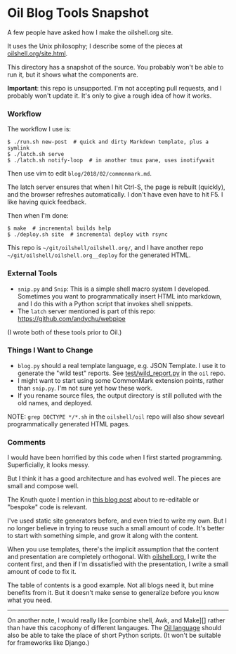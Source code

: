 Oil Blog Tools Snapshot
=======================

A few people have asked how I make the oilshell.org site.

It uses the Unix philosophy; I describe some of the pieces at
[oilshell.org/site.html](//oilshell.org/site.html).

This directory has a snapshot of the source.  You probably won't be able to run
it, but it shows what the components are.

**Important**: this repo is unsupported.  I'm not accepting pull requests, and
I probably won't update it.  It's only to give a rough idea of how it works.

### Workflow

The workflow I use is:

    $ ./run.sh new-post  # quick and dirty Markdown template, plus a symlink
    $ ./latch.sh serve
    $ ./latch.sh notify-loop  # in another tmux pane, uses inotifywait

Then use vim to edit `blog/2018/02/commonmark.md`.

The latch server ensures that when I hit Ctrl-S, the page is rebuilt (quickly),
and the browser refreshes automatically.  I don't have even have to hit F5.  I
like having quick feedback.

Then when I'm done:

    $ make  # incremental builds help
    $ ./deploy.sh site  # incremental deploy with rsync

This repo is `~/git/oilshell/oilshell.org/`, and I have another repo
`~/git/oilshell/oilshell.org__deploy` for the generated HTML.

### External Tools

- `snip.py` and `Snip`: This is a simple shell macro system I developed.
  Sometimes you want to programmatically insert HTML into markdown, and I do
  this with a Python script that invokes shell snippets.
- The `latch` server mentioned is part of this repo:
  https://github.com/andychu/webpipe

(I wrote both of these tools prior to Oil.)

### Things I Want to Change

- `blog.py` should a real template language, e.g. JSON Template.  I use it to
  generate the "wild test" reports.  See [test/wild_report.py][] in the `oil`
  repo.
- I might want to start using some CommonMark extension points, rather than
  `snip.py`.  I'm not sure yet how these work.
- If you rename source files, the output directory is still polluted with the
  old names, and deployed.

[test/wild_report.py]: https://github.com/oilshell/oil/blob/master/test/wild_report.py

NOTE: `grep DOCTYPE */*.sh` in the `oilshell/oil` repo will also show sevearl
programmatically generated HTML pages.

### Comments

I would have been horrified by this code when I first started programming.
Superficially, it looks messy.

But I think it has a good architecture and has evolved well.  The pieces are
small and compose well.

The Knuth quote I mention in [this blog post][bespoke] about to re-editable or
"bespoke" code is relevant.

[bespoke]: http://www.oilshell.org/blog/2016/12/27.html

I've used static site generators before, and even tried to write my own.  But I
no longer believe in trying to reuse such a small amount of code.  It's better
to start with something simple, and grow it along with the content.

When you use templates, there's the implicit assumption that the content and
presentation are completely orthogonal.  With [oilshell.org][], I write the
content first, and then if I'm dissatisfied with the presentation, I write a
small amount of code to fix it.

The table of contents is a good example.  Not all blogs need it, but mine
benefits from it.  But it doesn't make sense to generalize before you know what
you need.

---

On another note, I would really like [combine shell, Awk, and Make][] rather
than have this cacophony of different langauges.  The [Oil
language][oil-language] should also be able to take the place of short Python
scripts.  (It won't be suitable for frameworks like Django.)

[shell-awk-make]: http://www.oilshell.org/blog/2016/11/13.html
[oilshell.org]: //www.oilshell.org
[oil-language]: //www.oilshell.org/blog/tags.html#oil-language


